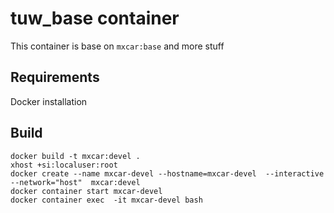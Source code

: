 # tuw_base container
This container is base on `mxcar:base` and more stuff

## Requirements
Docker installation

## Build
```
docker build -t mxcar:devel .
xhost +si:localuser:root
docker create --name mxcar-devel --hostname=mxcar-devel  --interactive  --network="host"  mxcar:devel
docker container start mxcar-devel
docker container exec  -it mxcar-devel bash
```
